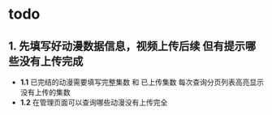 # todo

## 1. 先填写好动漫数据信息，视频上传后续 但有提示哪些没有上传完成

- **1.1**
  已完结的动漫需要填写完整集数 和 已上传集数 每次查询分页列表高亮显示没有上传的集数
- **1.2**
  在管理页面可以查询哪些动漫没有上传完全

